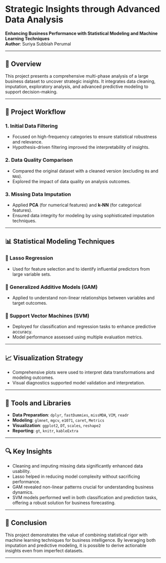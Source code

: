 # Strategic Insights through Advanced Data Analysis  
**Enhancing Business Performance with Statistical Modeling and Machine Learning Techniques**  
**Author**: Suriya Subbiah Perumal  

---

## 📌 Overview

This project presents a comprehensive multi-phase analysis of a large business dataset to uncover strategic insights. It integrates data cleaning, imputation, exploratory analysis, and advanced predictive modeling to support decision-making.

---

## 🧾 Project Workflow

### 1. **Initial Data Filtering**
- Focused on high-frequency categories to ensure statistical robustness and relevance.
- Hypothesis-driven filtering improved the interpretability of insights.

### 2. **Data Quality Comparison**
- Compared the original dataset with a cleaned version (excluding `0`s and `NA`s).
- Explored the impact of data quality on analysis outcomes.

### 3. **Missing Data Imputation**
- Applied **PCA** (for numerical features) and **k-NN** (for categorical features).
- Ensured data integrity for modeling by using sophisticated imputation techniques.

---

## 📊 Statistical Modeling Techniques

### 🔹 Lasso Regression
- Used for feature selection and to identify influential predictors from large variable sets.

### 🔹 Generalized Additive Models (GAM)
- Applied to understand non-linear relationships between variables and target outcomes.

### 🔹 Support Vector Machines (SVM)
- Deployed for classification and regression tasks to enhance predictive accuracy.
- Model performance assessed using multiple evaluation metrics.

---

## 📈 Visualization Strategy

- Comprehensive plots were used to interpret data transformations and modeling outcomes.
- Visual diagnostics supported model validation and interpretation.

---

## 🧪 Tools and Libraries

- **Data Preparation**: `dplyr`, `fastDummies`, `missMDA`, `VIM`, `readr`
- **Modeling**: `glmnet`, `mgcv`, `e1071`, `caret`, `Metrics`
- **Visualization**: `ggplot2`, `DT`, `scales`, `reshape2`
- **Reporting**: `gt`, `knitr`, `kableExtra`

---

## 🔍 Key Insights

- Cleaning and imputing missing data significantly enhanced data usability.
- Lasso helped in reducing model complexity without sacrificing performance.
- GAM revealed non-linear patterns crucial for understanding business dynamics.
- SVM models performed well in both classification and prediction tasks, offering a robust solution for business forecasting.

---

## 📌 Conclusion

This project demonstrates the value of combining statistical rigor with machine learning techniques for business intelligence. By leveraging both imputation and predictive modeling, it is possible to derive actionable insights even from imperfect datasets.

---



